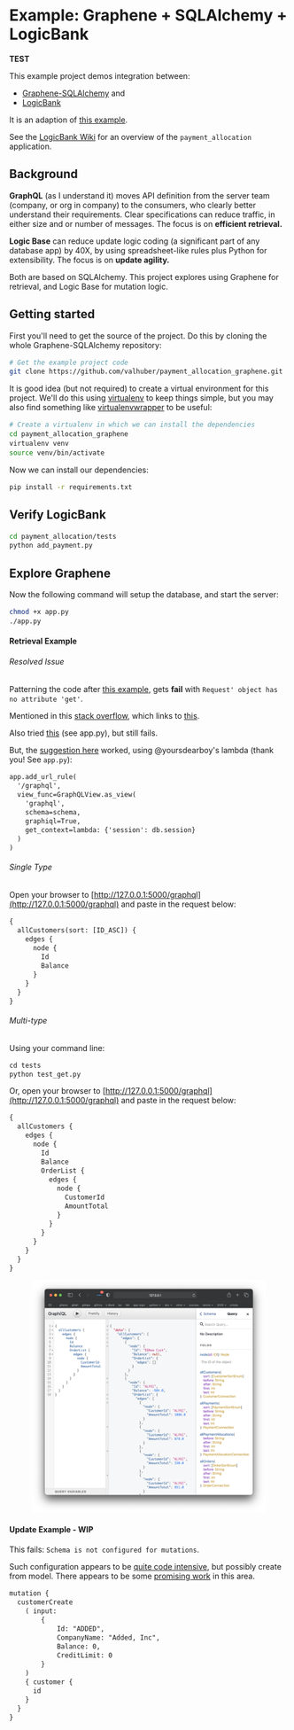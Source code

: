Example: Graphene + SQLAlchemy + LogicBank
==========================================

<b>TEST</b>

This example project demos integration between:

* [Graphene-SQLAlchemy](https://github.com/graphql-python/graphene-sqlalchemy)
and 
* [LogicBank](https://github.com/valhuber/LogicBank)

It is an adaption of [this example](https://github.com/graphql-python/graphene-sqlalchemy/tree/master/examples/flask_sqlalchemy).

See the [LogicBank Wiki](https://github.com/valhuber/LogicBank/wiki/Sample-Project---Allocation) for an overview of the ```payment_allocation``` application.

Background
----------
**GraphQL** (as I understand it) moves API definition from 
the server team (company, or org in company) to the consumers,
who clearly better understand their requirements.  Clear
specifications can reduce traffic, in either size and or
number of messages.  The focus is on **efficient retrieval.**

**Logic Base** can reduce update logic coding (a significant
part of any database app) by 40X, by using
spreadsheet-like rules plus Python for extensibility.  The
focus is on **update agility.**

Both are based on SQLAlchemy.  This project explores using
Graphene for retrieval, and Logic Base for mutation logic.

Getting started
---------------

First you'll need to get the source of the project. Do this by cloning the
whole Graphene-SQLAlchemy repository:

```bash
# Get the example project code
git clone https://github.com/valhuber/payment_allocation_graphene.git
```

It is good idea (but not required) to create a virtual environment
for this project. We'll do this using
[virtualenv](http://docs.python-guide.org/en/latest/dev/virtualenvs/)
to keep things simple,
but you may also find something like
[virtualenvwrapper](https://virtualenvwrapper.readthedocs.org/en/latest/)
to be useful:

```bash
# Create a virtualenv in which we can install the dependencies
cd payment_allocation_graphene
virtualenv venv
source venv/bin/activate
```

Now we can install our dependencies:

```bash
pip install -r requirements.txt
```

Verify LogicBank
----------------

```bash
cd payment_allocation/tests
python add_payment.py
```

Explore Graphene
----------------
Now the following command will setup the database, and start the server:

```bash
chmod +x app.py
./app.py
```

#### Retrieval Example

###### Resolved Issue
Patterning the code after [this example](https://github.com/graphql-python/graphene-sqlalchemy/tree/master/examples/flask_sqlalchemy),
gets **fail** with ```Request' object has no attribute 'get'```.

Mentioned in this [stack overflow](https://github.com/graphql-python/graphene-sqlalchemy/issues/130),
which links to [this](https://github.com/graphql-python/graphene-sqlalchemy/issues/286).

Also tried [this](https://github.com/graphql-python/graphene-sqlalchemy/issues/30)
(see app.py), but still fails.

But, the [suggestion here](https://github.com/graphql-python/graphene-sqlalchemy/issues/30)
worked, using @yoursdearboy's lambda (thank you! See ```app.py```):

```
app.add_url_rule(
  '/graphql',
  view_func=GraphQLView.as_view(
    'graphql',
    schema=schema,
    graphiql=True,
    get_context=lambda: {'session': db.session}
  )
)
``` 
###### Single Type
Open your browser to
[http://127.0.0.1:5000/graphql](http://127.0.0.1:5000/graphql)
and paste in the request below:

```
{
  allCustomers(sort: [ID_ASC]) {
    edges {
      node {
        Id
        Balance
      }
    }
  }
}
```


###### Multi-type
Using your command line:
```
cd tests
python test_get.py
```
Or, open your browser to
[http://127.0.0.1:5000/graphql](http://127.0.0.1:5000/graphql)
and paste in the request below:

```
{
  allCustomers {
    edges {
      node {
        Id
        Balance
        OrderList {
          edges {
            node {
              CustomerId
              AmountTotal
            }
          }
        }
      }
    }
  }
}
```

<figure><img src="payment_allocation/images/multi-type.png" width="800"></figure>


#### Update Example - WIP
This fails: ```Schema is not configured for mutations```.

Such configuration appears to be [quite code intensive](https://docs.graphene-python.org/en/latest/types/mutations/),
but possibly create from model.  There appears to be some
[promising work](https://github.com/goodking-bq/graphene-sqlalchemy-auto) in
this area.

```
mutation {
  customerCreate
    ( input:
        {
            Id: "ADDED",
            CompanyName: "Added, Inc",
            Balance: 0,
            CreditLimit: 0
        }
    )
    { customer {
      id
    }
  }
}
```
